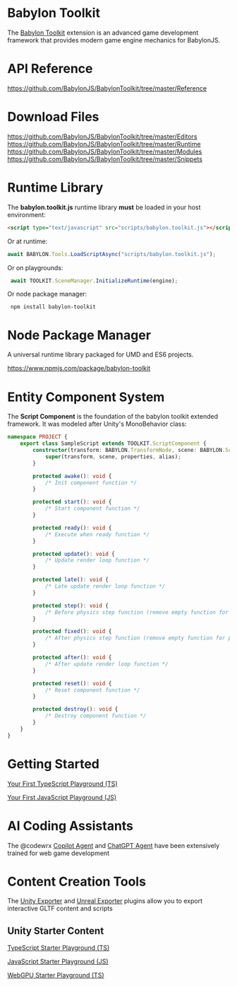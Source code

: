# Babylon Toolkit

The <a target="_blank" href="https://www.babylontoolkit.com">Babylon Toolkit</a> extension is an advanced game development framework that provides modern game engine mechanics for BabylonJS.


# API Reference

https://github.com/BabylonJS/BabylonToolkit/tree/master/Reference


# Download Files

https://github.com/BabylonJS/BabylonToolkit/tree/master/Editors
https://github.com/BabylonJS/BabylonToolkit/tree/master/Runtime
https://github.com/BabylonJS/BabylonToolkit/tree/master/Modules
https://github.com/BabylonJS/BabylonToolkit/tree/master/Snippets


# Runtime Library

The **babylon.toolkit.js** runtime library **must** be loaded in your host environment:

```html
<script type="text/javascript" src="scripts/babylon.toolkit.js"></script>
```

Or at runtime:
```typescript
await BABYLON.Tools.LoadScriptAsync("scripts/babylon.toolkit.js");
```

Or on playgrounds:
```typescript
 await TOOLKIT.SceneManager.InitializeRuntime(engine);
```

Or node package manager:
```
 npm install babylon-toolkit
```


# Node Package Manager

A universal runtime library packaged for UMD and ES6 projects.

https://www.npmjs.com/package/babylon-toolkit


# Entity Component System

The **Script Component** is the foundation of the babylon toolkit extended framework. It was modeled after Unity's MonoBehavior class:
```typescript
namespace PROJECT {
    export class SampleScript extends TOOLKIT.ScriptComponent {
        constructor(transform: BABYLON.TransformNode, scene: BABYLON.Scene, properties: any = {}, alias: string = "PROJECT.SampleScript") {
            super(transform, scene, properties, alias);
        }        

        protected awake(): void {
            /* Init component function */
        }

        protected start(): void {
            /* Start component function */
        }

        protected ready(): void {
            /* Execute when ready function */
        }

        protected update(): void {
            /* Update render loop function */
        }

        protected late(): void {
            /* Late update render loop function */
        }

        protected step(): void {
            /* Before physics step function (remove empty function for performance) */
        }

        protected fixed(): void {
            /* After physics step function (remove empty function for performance) */
        }

        protected after(): void {
            /* After update render loop function */
        }

        protected reset(): void {
            /* Reset component function */
        }

        protected destroy(): void {
            /* Destroy component function */
        }
    }
}
```


# Getting Started 

<a target="_blank" href="https://playground.babylonjs.com/index.html?BabylonToolkit#PNII2N">Your First TypeScript Playground (TS)</a>

<a target="_blank" href="https://playground.babylonjs.com/index.html?BabylonToolkit#HLQXU4">Your First JavaScript Playground (JS)</a>


# AI Coding Assistants

The @codewrx <a target="_blank" href="https://marketplace.visualstudio.com/items?itemName=MackeyKinard.codewrx-babylon-agent">Copilot Agent</a> and <a target="_blank" href="https://chatgpt.com/g/g-68329759940c8191bff103476e6220b0-babylon-toolkit-agent">ChatGPT Agent</a> have been extensively trained for web game development


# Content Creation Tools

The <a target="_blank" href="https://github.com/BabylonJS/BabylonToolkit/tree/master/Editors/Unity">Unity Exporter</a> and <a target="_blank" href="https://github.com/BabylonJS/BabylonToolkit/tree/master/Editors/Unreal">Unreal Exporter</a> plugins allow you to export interactive GLTF content and scripts


Unity Starter Content
----------------------
<a target="_blank" href="https://playground.babylonjs.com/index.html?BabylonToolkit#V9AUOR">TypeScript Starter Playground (TS)</a>

<a target="_blank" href="https://playground.babylonjs.com/index.html?BabylonToolkit#GJWO5O">JavaScript Starter Playground (JS)</a>

<a target="_blank" href="https://playground.babylonjs.com/index.html?webgpu&BabylonToolkit#TWDYSM">WebGPU Starter Playground (TS)</a>
